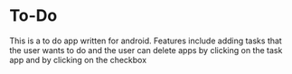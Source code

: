 # To-Do
This is a to do app written for android. Features include adding tasks that the user wants to do and the user can delete apps by clicking on the task app and by clicking on the checkbox
